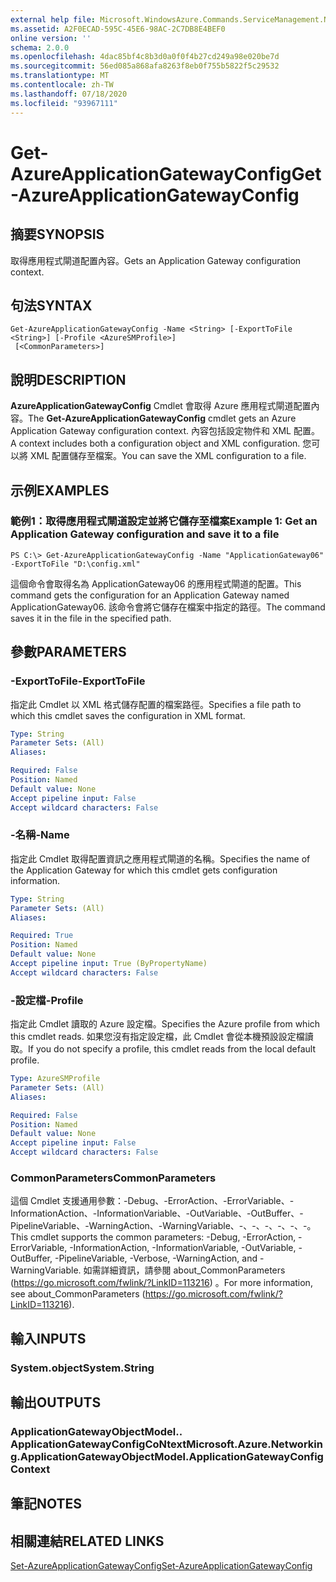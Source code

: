 ```yaml
---
external help file: Microsoft.WindowsAzure.Commands.ServiceManagement.Network.dll-Help.xml
ms.assetid: A2F0ECAD-595C-45E6-98AC-2C7DB8E4BEF0
online version: ''
schema: 2.0.0
ms.openlocfilehash: 4dac85bf4c8b3d0a0f0f4b27cd249a98e020be7d
ms.sourcegitcommit: 56ed085a868afa8263f8eb0f755b5822f5c29532
ms.translationtype: MT
ms.contentlocale: zh-TW
ms.lasthandoff: 07/18/2020
ms.locfileid: "93967111"
---
```

# <span data-ttu-id="889c1-101">Get-AzureApplicationGatewayConfig</span><span class="sxs-lookup"><span data-stu-id="889c1-101">Get-AzureApplicationGatewayConfig</span></span>

## <span data-ttu-id="889c1-102">摘要</span><span class="sxs-lookup"><span data-stu-id="889c1-102">SYNOPSIS</span></span>
<span data-ttu-id="889c1-103">取得應用程式閘道配置內容。</span><span class="sxs-lookup"><span data-stu-id="889c1-103">Gets an Application Gateway configuration context.</span></span>

## <span data-ttu-id="889c1-104">句法</span><span class="sxs-lookup"><span data-stu-id="889c1-104">SYNTAX</span></span>

```
Get-AzureApplicationGatewayConfig -Name <String> [-ExportToFile <String>] [-Profile <AzureSMProfile>]
 [<CommonParameters>]
```

## <span data-ttu-id="889c1-105">說明</span><span class="sxs-lookup"><span data-stu-id="889c1-105">DESCRIPTION</span></span>
<span data-ttu-id="889c1-106">**AzureApplicationGatewayConfig** Cmdlet 會取得 Azure 應用程式閘道配置內容。</span><span class="sxs-lookup"><span data-stu-id="889c1-106">The **Get-AzureApplicationGatewayConfig** cmdlet gets an Azure Application Gateway configuration context.</span></span>
<span data-ttu-id="889c1-107">內容包括設定物件和 XML 配置。</span><span class="sxs-lookup"><span data-stu-id="889c1-107">A context includes both a configuration object and XML configuration.</span></span>
<span data-ttu-id="889c1-108">您可以將 XML 配置儲存至檔案。</span><span class="sxs-lookup"><span data-stu-id="889c1-108">You can save the XML configuration to a file.</span></span>

## <span data-ttu-id="889c1-109">示例</span><span class="sxs-lookup"><span data-stu-id="889c1-109">EXAMPLES</span></span>

### <span data-ttu-id="889c1-110">範例1：取得應用程式閘道設定並將它儲存至檔案</span><span class="sxs-lookup"><span data-stu-id="889c1-110">Example 1: Get an Application Gateway configuration and save it to a file</span></span>
```
PS C:\> Get-AzureApplicationGatewayConfig -Name "ApplicationGateway06" -ExportToFile "D:\config.xml"
```

<span data-ttu-id="889c1-111">這個命令會取得名為 ApplicationGateway06 的應用程式閘道的配置。</span><span class="sxs-lookup"><span data-stu-id="889c1-111">This command gets the configuration for an Application Gateway named ApplicationGateway06.</span></span>
<span data-ttu-id="889c1-112">該命令會將它儲存在檔案中指定的路徑。</span><span class="sxs-lookup"><span data-stu-id="889c1-112">The command saves it in the file in the specified path.</span></span>

## <span data-ttu-id="889c1-113">參數</span><span class="sxs-lookup"><span data-stu-id="889c1-113">PARAMETERS</span></span>

### <span data-ttu-id="889c1-114">-ExportToFile</span><span class="sxs-lookup"><span data-stu-id="889c1-114">-ExportToFile</span></span>
<span data-ttu-id="889c1-115">指定此 Cmdlet 以 XML 格式儲存配置的檔案路徑。</span><span class="sxs-lookup"><span data-stu-id="889c1-115">Specifies a file path to which this cmdlet saves the configuration in XML format.</span></span>

```yaml
Type: String
Parameter Sets: (All)
Aliases: 

Required: False
Position: Named
Default value: None
Accept pipeline input: False
Accept wildcard characters: False
```

### <span data-ttu-id="889c1-116">-名稱</span><span class="sxs-lookup"><span data-stu-id="889c1-116">-Name</span></span>
<span data-ttu-id="889c1-117">指定此 Cmdlet 取得配置資訊之應用程式閘道的名稱。</span><span class="sxs-lookup"><span data-stu-id="889c1-117">Specifies the name of the Application Gateway for which this cmdlet gets configuration information.</span></span>

```yaml
Type: String
Parameter Sets: (All)
Aliases: 

Required: True
Position: Named
Default value: None
Accept pipeline input: True (ByPropertyName)
Accept wildcard characters: False
```

### <span data-ttu-id="889c1-118">-設定檔</span><span class="sxs-lookup"><span data-stu-id="889c1-118">-Profile</span></span>
<span data-ttu-id="889c1-119">指定此 Cmdlet 讀取的 Azure 設定檔。</span><span class="sxs-lookup"><span data-stu-id="889c1-119">Specifies the Azure profile from which this cmdlet reads.</span></span> <span data-ttu-id="889c1-120">如果您沒有指定設定檔，此 Cmdlet 會從本機預設設定檔讀取。</span><span class="sxs-lookup"><span data-stu-id="889c1-120">If you do not specify a profile, this cmdlet reads from the local default profile.</span></span>

```yaml
Type: AzureSMProfile
Parameter Sets: (All)
Aliases: 

Required: False
Position: Named
Default value: None
Accept pipeline input: False
Accept wildcard characters: False
```

### <span data-ttu-id="889c1-121">CommonParameters</span><span class="sxs-lookup"><span data-stu-id="889c1-121">CommonParameters</span></span>
<span data-ttu-id="889c1-122">這個 Cmdlet 支援通用參數：-Debug、-ErrorAction、-ErrorVariable、-InformationAction、-InformationVariable、-OutVariable、-OutBuffer、-PipelineVariable、-WarningAction、-WarningVariable、-、-、-、-、-、-。</span><span class="sxs-lookup"><span data-stu-id="889c1-122">This cmdlet supports the common parameters: -Debug, -ErrorAction, -ErrorVariable, -InformationAction, -InformationVariable, -OutVariable, -OutBuffer, -PipelineVariable, -Verbose, -WarningAction, and -WarningVariable.</span></span> <span data-ttu-id="889c1-123">如需詳細資訊，請參閱 about_CommonParameters (https://go.microsoft.com/fwlink/?LinkID=113216) 。</span><span class="sxs-lookup"><span data-stu-id="889c1-123">For more information, see about_CommonParameters (https://go.microsoft.com/fwlink/?LinkID=113216).</span></span>

## <span data-ttu-id="889c1-124">輸入</span><span class="sxs-lookup"><span data-stu-id="889c1-124">INPUTS</span></span>

### <span data-ttu-id="889c1-125">System.object</span><span class="sxs-lookup"><span data-stu-id="889c1-125">System.String</span></span>

## <span data-ttu-id="889c1-126">輸出</span><span class="sxs-lookup"><span data-stu-id="889c1-126">OUTPUTS</span></span>

### <span data-ttu-id="889c1-127">ApplicationGatewayObjectModel.. ApplicationGatewayConfigCoNtext</span><span class="sxs-lookup"><span data-stu-id="889c1-127">Microsoft.Azure.Networking.ApplicationGatewayObjectModel.ApplicationGatewayConfigContext</span></span>

## <span data-ttu-id="889c1-128">筆記</span><span class="sxs-lookup"><span data-stu-id="889c1-128">NOTES</span></span>

## <span data-ttu-id="889c1-129">相關連結</span><span class="sxs-lookup"><span data-stu-id="889c1-129">RELATED LINKS</span></span>

[<span data-ttu-id="889c1-130">Set-AzureApplicationGatewayConfig</span><span class="sxs-lookup"><span data-stu-id="889c1-130">Set-AzureApplicationGatewayConfig</span></span>](./Set-AzureApplicationGatewayConfig.md)


